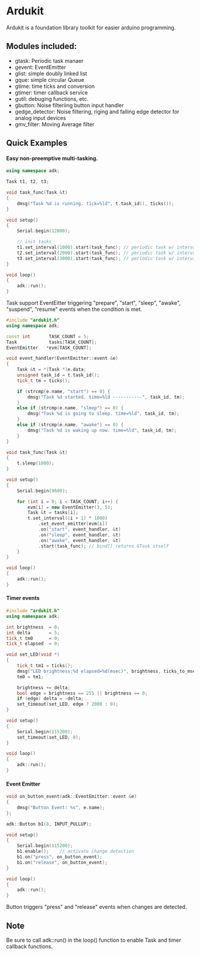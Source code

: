# Ardukit
Ardukit is a foundation library toolkit for easier arduino programming.

## Modules included:
- gtask: Periodic task manaer
- gevent: EventEmitter
- glist: simple doubly linked list
- gque: simple circular Queue
- gtime: time ticks and conversion
- gtimer: timer callback service
- gutil: debuging functions, etc.
- gbutton: Noise filteriing button input handler
- gedge_detector: Noise filtering, riging and falling edge detector for analog input devices
- gmv_filter: Moving Average filter


## Quick Examples

#### Easy non-preemptive multi-tasking.
```cpp
using namespace adk;

Task t1, t2, t3;

void task_func(Task &t)
{
    dmsg("Task %d is running. tick=%ld", t.task_id(), ticks());
}

void setup()
{
    Serial.begin(12800);

    // init tasks
    t1.set_interval(1000).start(task_func); // periodic task w/ interval=1sec
    t2.set_interval(2000).start(task_func); // periodic task w/ interval=2sec
    t3.set_interval(3000).start(task_func); // periodic task w/ interval=3sec
}

void loop()
{
    adk::run();
}
```

Task support EventEitter triggering "prepare", "start", "sleep", "awake", "suspend", "resume" events when the condition is met.

```cpp
#include "ardukit.h"
using namespace adk;

const int       TASK_COUNT = 5;
Task            tasks[TASK_COUNT];
EventEmitter   *evm[TASK_COUNT];

void event_handler(EventEmitter::event &e)
{
    Task &t = *(Task *)e.data;
    unsigned task_id = t.task_id();
    tick_t tm = ticks();

    if (strcmp(e.name, "start") == 0) {
        dmsg("Task %d started. time=%ld -----------", task_id, tm);
    }
    else if (strcmp(e.name, "sleep") == 0) {
        dmsg("Task %d is going to sleep. time=%ld", task_id, tm);
    }
    else if (strcmp(e.name, "awake") == 0) {
        dmsg("Task %d is waking up now. time=%ld", task_id, tm);
    }
}

void task_func(Task &t)
{
    t.sleep(1000);
}

void setup()
{
    Serial.begin(9600);

    for (int i = 0; i < TASK_COUNT; i++) {
        evm[i] = new EventEmitter(3, 5);
        Task &t = tasks[i];
        t.set_interval((i + 1) * 1000)
            .set_event_emitter(evm[i])
            .on("start", event_handler, &t)
            .on("sleep", event_handler, &t)
            .on("awake", event_handler, &t)
            .start(task_func); // bind() returns GTask itself
    }
}

void loop()
{
    adk::run();
}


```
#### Timer events
```cpp
#include "ardukit.h"
using namespace adk;

int brightness  = 0;
int delta       = 5;
tick_t tm0      = 0;
tick_t elapsed  = 0;

void set_LED(void *)
{
    tick_t tm1 = ticks();
    dmsg("LED brightness:%d elapsed=%d(msec)", brightness, ticks_to_msec(tm1-tm0));
    tm0 = tm1;

    brightness += delta;
    bool edge = brightness == 255 || brightness == 0;
    if (edge) delta = -delta;
    set_timeout(set_LED, edge ? 2000 : 0);
}

void setup()
{
    Serial.begin(115200);
    set_timeout(set_LED, 0);
}

void loop()
{
    adk::run();
}
```

#### Event Emitter
```cpp
void on_button_event(adk::EventEmitter::event &e)
{
    dmsg("Button Event: %s", e.name);
};

adk::Button b1(8, INPUT_PULLUP);

void setup()
{
    Serial.begin(115200);
    b1.enable();    // activate change detection
    b1.on("press", on_button_event);
    b1.on("release", on_button_event);
}

void loop()
{
    adk::run();
}
```

Button triggers "press" and "release" events when changes are detected.


## Note
Be sure to call adk::run() in the loop() function to enable Task and timer callback functions.

